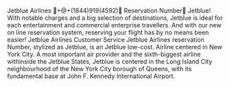 Jetblue Airlines  🛑+@+(1844)919(4592)🛑 Reservation Number💯 Jetblue!
With notable charges and a big selection of destinations,
Jetblue is ideal for each entertainment and commercial enterprise travellers.
And with our new on line reservation system, reserving your flight has by no means been easier!
Jetblue Airlines Customer Service Jetblue Airlines reservation Number, stylized as Jetblue,
is an Jetblue low-cost. Airline centered in New York City.
A most important air provider and the sixth-biggest airline withinside the Jetblue States,
Jetblue is centered in the Long Island City neighbourhood of the New York City borough of Queens,
with its fundamental base at John F. Kennedy International Airport.
